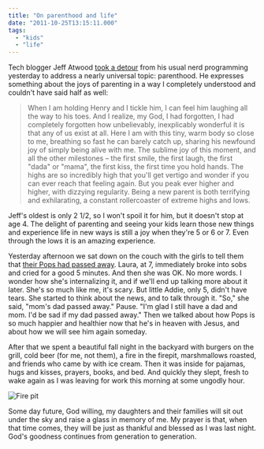 ```yaml
---
title: "On parenthood and life"
date: "2011-10-25T13:15:11.000"
tags: 
  - "kids"
  - "life"
---
```


Tech blogger Jeff Atwood [took a detour](http://www.codinghorror.com/blog/2011/10/on-parenthood.html) from his usual nerd programming yesterday to address a nearly universal topic: parenthood. He expresses something about the joys of parenting in a way I completely understood and couldn't have said half as well:

> When I am holding Henry and I tickle him, I can feel him laughing all the way to his toes. And I realize, my God, I had forgotten, I had completely forgotten how unbelievably, inexplicably wonderful it is that any of us exist at all. Here I am with this tiny, warm body so close to me, breathing so fast he can barely catch up, sharing his newfound joy of simply being alive with me. The sublime joy of this moment, and all the other milestones – the first smile, the first laugh, the first "dada" or "mama", the first kiss, the first time you hold hands. The highs are so incredibly high that you'll get vertigo and wonder if you can ever reach that feeling again. But you peak ever higher and higher, with dizzying regularity. Being a new parent is both terrifying and exhilarating, a constant rollercoaster of extreme highs and lows.

Jeff's oldest is only 2 1/2, so I won't spoil it for him, but it doesn't stop at age 4. The delight of parenting and seeing your kids learn those new things and experience life in new ways is still a joy when they're 5 or 6 or 7. Even through the lows it is an amazing experience.

Yesterday afternoon we sat down on the couch with the girls to tell them that [their Pops had passed away](http://chrishubbs.com/2011/10/24/robert-esher-hubbs-iii-1939-2011/). Laura, at 7, immediately broke into sobs and cried for a good 5 minutes. And then she was OK. No more words. I wonder how she's internalizing it, and if we'll end up talking more about it later. She's so much like me, it's scary. But little Addie, only 5, didn't have tears. She started to think about the news, and to talk through it. "So," she said, "mom's dad passed away." Pause. "I'm glad I still have a dad and mom. I'd be sad if my dad passed away." Then we talked about how Pops is so much happier and healthier now that he's in heaven with Jesus, and about how we will see him again someday.

After that we spent a beautiful fall night in the backyard with burgers on the grill, cold beer (for me, not them), a fire in the firepit, marshmallows roasted, and friends who came by with ice cream. Then it was inside for pajamas, hugs and kisses, prayers, books, and bed. And quickly they slept, fresh to wake again as I was leaving for work this morning at some ungodly hour.

![](http://chrishubbs.com/wordpress/wp-content/uploads/2011/10/2011-10-03-19.06.02-1024x768.jpg "Fire pit")

Some day future, God willing, my daughters and their families will sit out under the sky and raise a glass in memory of me. My prayer is that, when that time comes, they will be just as thankful and blessed as I was last night. God's goodness continues from generation to generation.
